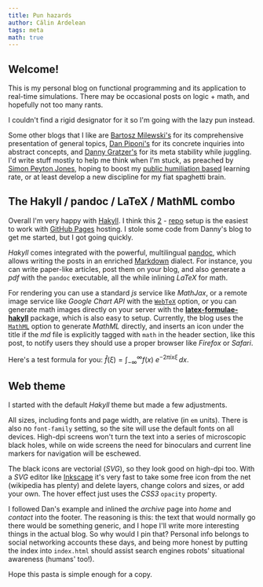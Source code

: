 ```yaml
---
title: Pun hazards
author: Călin Ardelean
tags: meta
math: true
---
```


Welcome!
--------

This is my personal blog on functional programming and its application
to real-time simulations.
There may be occasional posts on logic + math, and hopefully not too many rants.

I couldn't find a rigid designator for it so I'm going with the lazy pun instead.

Some other blogs that I like are [Bartosz Milewski's][bartosz] for its
comprehensive presentation of general topics,
[Dan Piponi's][dan] for its concrete inquiries into abstract concepts,
and [Danny Gratzer's][jozefg] for its meta stability while juggling.
I'd write stuff mostly to help me think when I'm stuck, as preached by
[Simon Peyton Jones][spj], hoping to boost my [public humiliation based][scott]
learning rate, or at least develop a new discipline for my fiat spaghetti brain.

The Hakyll / pandoc / LaTeX / MathML combo
---------------------------------

Overall I'm very happy with [Hakyll]. I think this [2][repo1] -
[repo][repo2] setup is the easiest to work with [GitHub Pages][github] hosting.
I stole some code from Danny's blog to get me started, but I got going quickly.

*Hakyll* comes integrated with the powerful, multilingual [pandoc], which allows
writing the posts in an enriched [Markdown] dialect.
For instance, you can write paper-like articles, post them on your blog, and
also generate a *pdf* with the `pandoc` executable, all the while inlining
*LaTeX* for math.

For rendering you can use a standard *js* service like *MathJax*, or a remote
image service like *Google Chart API* with the [`WebTeX`][HTMLMathMethod]
option, or you can generate math images directly on your server with the
[__latex-formulae-hakyll__][lfh] package, which is also easy to setup.
Currently, the blog uses the [`MathML`][HTMLMathMethod] option to generate
*MathML* directly, and inserts an icon under the title if the *md* file is
explicitly tagged with `math` in the header section, like this post, to notify
users they should use a proper browser like *Firefox* or *Safari*.

Here's a test formula for you:
$\hat{f}(\xi) = \int_{-\infty}^\infty f(x)\ e^{- 2\pi i x \xi}\,dx.$

Web theme
---------

I started with the default *Hakyll* theme but made a few adjustments.

All sizes, including fonts and page width, are relative (in `em` units).
There is also no `font-family` setting, so the site will use the default fonts
on all devices.
High-dpi screens won't turn the text into a series of microscopic black
holes, while on wide screens the need for binoculars and current line
markers for navigation will be eschewed.

The black icons are vectorial (*SVG*), so they look good on high-dpi too.
With a *SVG* editor like [Inkscape] it's very fast to take some free icon
from the net (wikipedia has plenty) and delete layers, change colors and sizes,
or add your own.
The hover effect just uses the *CSS3* `opacity` property.

I followed Dan's example and inlined the *archive* page into *home*
and *contact* into the footer.
The reasoning is this: the text that would normally go there would be something
generic, and I hope I'll write more interesting things in the actual blog.
So why would I pin that?
Personal info belongs to social networking accounts these days, and being more
honest by putting the index into `index.html` should assist search engines
robots' situational awareness (humans' too!).

Hope this pasta is simple enough for a copy.

[Inkscape]: https://inkscape.org/en/ "Inkscape"
[Hakyll]: http://jaspervdj.be/hakyll "Hakyll"
[pandoc]: http://pandoc.org/README.html "Pandoc User’s Guide"
[lfh]: https://hackage.haskell.org/package/latex-formulae-hakyll-0.2.0.1 "The latex-formulae-hakyll package on Hackage"
[HTMLMathMethod]: http://hackage.haskell.org/package/pandoc/docs/Text-Pandoc-Options.html#t:HTMLMathMethod "Documentation for pandoc math rendering options"
[Markdown]: http://daringfireball.net/projects/markdown/ "Markdown"
[github]: https://pages.github.com "GitHub Pages"
[repo1]: https://github.com/cip03/cip03.github.io.src "Source Repo for this Blog"
[repo2]: https://github.com/cip03/cip03.github.io "Main GitHub Pages Repo"
[jozefg]: http://jozefg.bitbucket.org/ "Code & Co"
[dan]: http://blog.sigfpe.com/ "A Neighborhood of Infinity"
[bartosz]: http://bartoszmilewski.com/ "Bartosz Milewski's Programming Cafe"
[scott]: http://www.scottaaronson.com/blog/?p=2651 "Article on Scott Aaronson's blog mentioning this technique"
[spj]: https://www.youtube.com/watch?v=g3dkRsTqdDA "How to Write a Great Research Paper"
